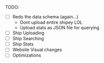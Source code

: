 
TODO:   
- [ ] Redo the data schema (again...)
  - Dont upload entire shipey LOL
  - Upload stats as JSON file for querying
- [ ] Ship Uploading
- [ ] Ship Searching
- [ ] Ship Stats
- [ ] Website Visual changes
- [ ] Optimizations
